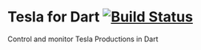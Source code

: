 # Tesla for Dart [![Build Status](https://travis-ci.org/SpinlockLabs/tesla.dart.svg?branch=master)](https://travis-ci.org/SpinlockLabs/tesla.dart)

Control and monitor Tesla Productions in Dart
